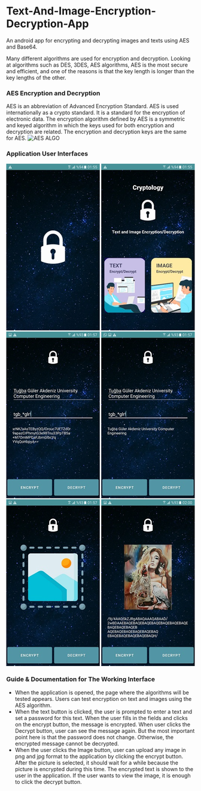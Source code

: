 # Text-And-Image-Encryption-Decryption-App
An android app for encrypting and decrypting images and texts using AES and Base64.


Many different algorithms are used for encryption and decryption. Looking at algorithms such as DES, 3DES, AES algorithms, AES is the most secure and efficient, and one of the reasons is that the key length is longer than the key lengths of the other.

### AES Encryption and Decryption
AES is an abbreviation of Advanced Encryption Standard.
AES is used internationally as a crypto standard. It is a standard for the encryption of electronic data.
The encryption algorithm defined by AES is a symmetric and keyed algorithm in which the keys used for both encryption and decryption are related. The encryption and decryption keys are the same for AES.
![AES ALGO](https://javainterviewpoint.com/wp-content/uploads/2018/09/AES-Encryption-and-Decryption-in-Java.png)

### Application User Interfaces

![Splash Screen](https://github.com/tugbaguler/Text-And-Image-Encryption-Decryption-App/blob/main/ProjectUI/splash_screen.jpg)
![Main Page](https://github.com/tugbaguler/Text-And-Image-Encryption-Decryption-App/blob/main/ProjectUI/main_page.jpg)
![Encrypt Text](https://github.com/tugbaguler/Text-And-Image-Encryption-Decryption-App/blob/main/ProjectUI/encrypt_text.jpg)
![Decrypt Text](https://github.com/tugbaguler/Text-And-Image-Encryption-Decryption-App/blob/main/ProjectUI/decrypt_text.jpg)
![Image Encryption](https://github.com/tugbaguler/Text-And-Image-Encryption-Decryption-App/blob/main/ProjectUI/click_encrypt_buton_choose_image_and_encrypt.jpg)
![Image Decryption](https://github.com/tugbaguler/Text-And-Image-Encryption-Decryption-App/blob/main/ProjectUI/click_decrypt_button_and_you_can_see_the_image.jpg)

### Guide & Documentation for The Working Interface

* When the application is opened, the page where the algorithms will be tested appears. Users can test encryption on text and images using the AES algorithm.
* When the text button is clicked, the user is prompted to enter a text and set a password for this text. When the user fills in the fields and clicks on the encrypt button, the message is encrypted. When user clicks the Decrypt button, user can see the message again. But the most important point here is that the password does not change. Otherwise, the encrypted message cannot be decrypted.
* When the user clicks the Image button, user can upload any image in png and jpg format to the application by clicking the encrypt button. After the picture is selected, it should wait for a while because the picture is encrypted during this time. The encrypted text is shown to the user in the application. If the user wants to view the image, it is enough to click the decrypt button.
